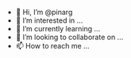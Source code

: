 - 👋 Hi, I’m @pinarg
- 👀 I’m interested in ...
- 🌱 I’m currently learning ...
- 💞️ I’m looking to collaborate on ...
- 📫 How to reach me ...

<!---
pinarg/pinarg is a ✨ special ✨ repository because its `README.md` (this file) appears on your GitHub profile.
You can click the Preview link to take a look at your changes.
--->
